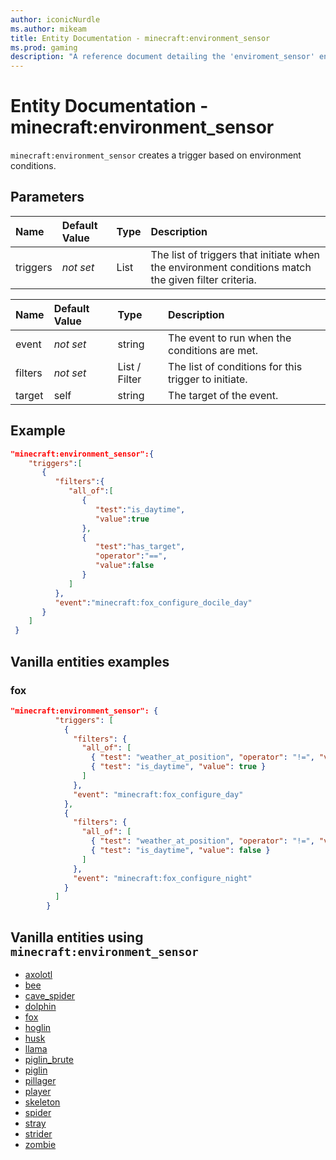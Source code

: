```yaml
---
author: iconicNurdle
ms.author: mikeam
title: Entity Documentation - minecraft:environment_sensor
ms.prod: gaming
description: "A reference document detailing the 'enviroment_sensor' entity component"
---
```


# Entity Documentation - minecraft:environment_sensor

`minecraft:environment_sensor` creates a trigger based on environment conditions.

## Parameters

|Name |Default Value  |Type  |Description  |
|:----------|:----------|:----------|:----------|
| triggers| *not set*| List| The list of triggers that initiate when the environment conditions match the given filter criteria. |

|Name |Default Value  |Type  |Description  |
|:----------|:----------|:----------|:----------|
| event| *not set* | string |The event to run when the conditions are met.|
| filters|*not set* |List / Filter| The list of conditions for this trigger to initiate.|
| target| self|string|The target of the event. |

## Example

```json
"minecraft:environment_sensor":{
    "triggers":[
       {
          "filters":{
             "all_of":[
                {
                   "test":"is_daytime",
                   "value":true
                },
                {
                   "test":"has_target",
                   "operator":"==",
                   "value":false
                }
             ]
          },
          "event":"minecraft:fox_configure_docile_day"
       }
    ]
 }
```

## Vanilla entities examples

### fox

```json
"minecraft:environment_sensor": {
          "triggers": [
            {
              "filters": {
                "all_of": [
                  { "test": "weather_at_position", "operator": "!=", "value": "thunderstorm" },
                  { "test": "is_daytime", "value": true }
                ]
              },
              "event": "minecraft:fox_configure_day"
            },
            {
              "filters": {
                "all_of": [
                  { "test": "weather_at_position", "operator": "!=", "value": "thunderstorm" },
                  { "test": "is_daytime", "value": false }
                ]
              },
              "event": "minecraft:fox_configure_night"
            }
          ]
        }
```

## Vanilla entities using `minecraft:environment_sensor`

- [axolotl](../../../../Source/VanillaBehaviorPack_Snippets/entities/axolotl.md)
- [bee](../../../../Source/VanillaBehaviorPack_Snippets/entities/bee.md)
- [cave_spider](../../../../Source/VanillaBehaviorPack_Snippets/entities/cave_spider.md)
- [dolphin](../../../../Source/VanillaBehaviorPack_Snippets/entities/dolphin.md)
- [fox](../../../../Source/VanillaBehaviorPack_Snippets/entities/fox.md)
- [hoglin](../../../../Source/VanillaBehaviorPack_Snippets/entities/hoglin.md)
- [husk](../../../../Source/VanillaBehaviorPack_Snippets/entities/husk.md)
- [llama](../../../../Source/VanillaBehaviorPack_Snippets/entities/llama.md)
- [piglin_brute](../../../../Source/VanillaBehaviorPack_Snippets/entities/piglin_brute.md)
- [piglin](../../../../Source/VanillaBehaviorPack_Snippets/entities/piglin.md)
- [pillager](../../../../Source/VanillaBehaviorPack_Snippets/entities/pillager.md)
- [player](../../../../Source/VanillaBehaviorPack_Snippets/entities/player.md)
- [skeleton](../../../../Source/VanillaBehaviorPack_Snippets/entities/skeleton.md)
- [spider](../../../../Source/VanillaBehaviorPack_Snippets/entities/spider.md)
- [stray](../../../../Source/VanillaBehaviorPack_Snippets/entities/stray.md)
- [strider](../../../../Source/VanillaBehaviorPack_Snippets/entities/strider.md)
- [zombie](../../../../Source/VanillaBehaviorPack_Snippets/entities/zombie.md)
